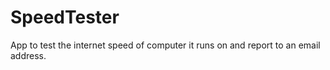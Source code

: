 # SpeedTester
App to test the internet speed of computer it runs on and report to an email address.
